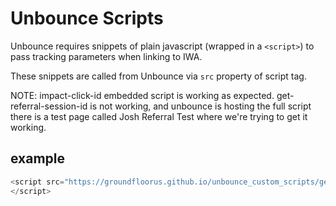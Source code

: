# Unbounce Scripts

Unbounce requires snippets of plain javascript (wrapped in a `<script>`) to pass tracking parameters when linking to IWA.

These snippets are called from Unbounce via `src` property of script tag.

NOTE: impact-click-id embedded script is working as expected.  get-referral-session-id is not working, and unbounce is hosting the full script
there is a test page called Josh Referral Test where we're trying to get it working.

## example

```javascript
<script src="https://groundfloorus.github.io/unbounce_custom_scripts/get-referral-session-id.js">
</script>
```
